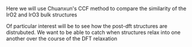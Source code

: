 Here we will use Chuanxun's CCF method to compare the similarity of the IrO2 and IrO3 bulk structures

Of particular interest will be to see how the post-dft structures are distrubuted.
We want to be able to catch when structures relax into one another over the course of the DFT relaxation 
